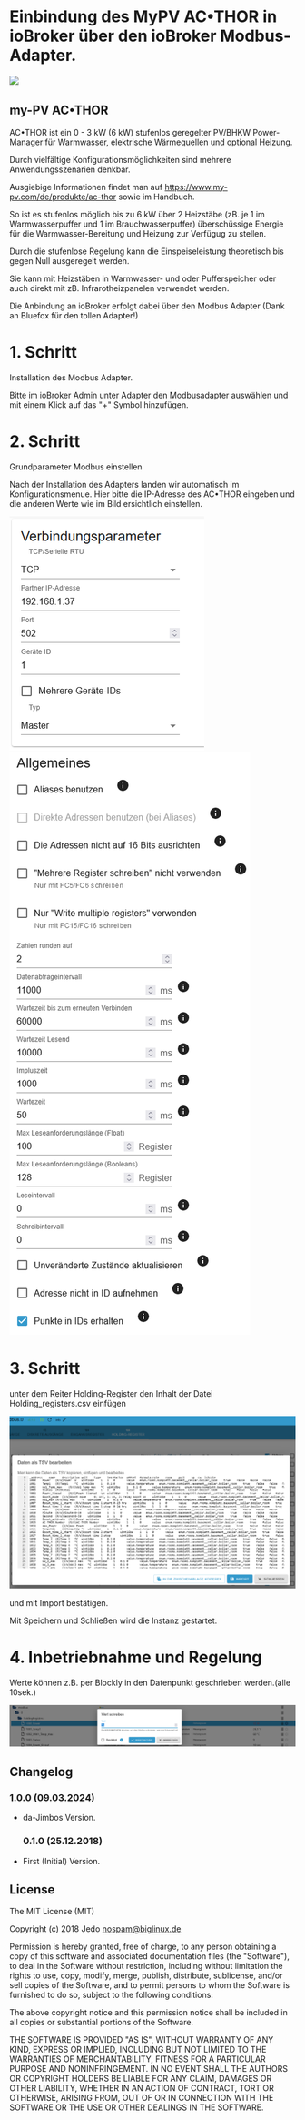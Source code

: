 # Einbindung des MyPV AC•THOR in ioBroker über den ioBroker Modbus-Adapter. #

<img src="https://user-images.githubusercontent.com/819464/50492875-5e5b9b00-0a1a-11e9-8808-5a3a764bc999.jpg"></img>

## my-PV AC•THOR ##

AC•THOR ist ein 0 - 3 kW (6 kW) stufenlos geregelter PV/BHKW Power-Manager für
Warmwasser, elektrische Wärmequellen und optional Heizung.

Durch vielfältige Konfigurationsmöglichkeiten sind mehrere Anwendungsszenarien denkbar.

Ausgiebige Informationen findet man auf https://www.my-pv.com/de/produkte/ac-thor sowie im Handbuch.

So ist es stufenlos möglich bis zu 6 kW über 2 Heizstäbe (zB. je 1 im Warmwasserpuffer und 1 im Brauchwasserpuffer) überschüssige Energie für die Warmwasser-Bereitung und Heizung
zur Verfügug zu stellen.

Durch die stufenlose Regelung kann die Einspeiseleistung theoretisch bis gegen Null ausgeregelt werden.

Sie kann mit Heizstäben in Warmwasser- und oder Pufferspeicher oder auch direkt mit zB. Infrarotheizpanelen verwendet werden.


Die Anbindung an ioBroker erfolgt dabei über den Modbus Adapter
(Dank an Bluefox für den tollen Adapter!)

# 1. Schritt

  Installation des Modbus Adapter.

  Bitte im ioBroker Admin unter Adapter den Modbusadapter auswählen und mit einem Klick auf das "+" Symbol hinzufügen.

# 2. Schritt

  Grundparameter Modbus einstellen

  Nach der Installation des Adapters landen wir automatisch im Konfigurationsmenue.
  Hier bitte die IP-Adresse des AC•THOR eingeben und die anderen Werte wie im Bild ersichtlich einstellen.

  <img src="https://github.com/da-Jimbo/ioBroker.AC-THOR/blob/master/Parameter1.png"></img><img src="https://github.com/da-Jimbo/ioBroker.AC-THOR/blob/master/Parameter2.png"></img>

# 3. Schritt

   unter dem Reiter Holding-Register den Inhalt der Datei Holding_registers.csv einfügen
   
   <img src="https://github.com/da-Jimbo/ioBroker.AC-THOR/blob/master/TSV.png"></img>

  und mit Import bestätigen.

Mit Speichern und Schließen wird die Instanz gestartet.


# 4. Inbetriebnahme und Regelung

Werte können z.B. per Blockly in den Datenpunkt geschrieben werden.(alle 10sek.)

<img src="https://github.com/da-Jimbo/ioBroker.AC-THOR/blob/master/Wertschreiben.png"></img>






## Changelog

  ### 1.0.0 (09.03.2024)
* da-Jimbos Version.

  ### 0.1.0 (25.12.2018)
* First (Initial) Version.


## License
The MIT License (MIT)

Copyright (c) 2018 Jedo <nospam@biglinux.de>

Permission is hereby granted, free of charge, to any person obtaining a copy
of this software and associated documentation files (the "Software"), to deal
in the Software without restriction, including without limitation the rights
to use, copy, modify, merge, publish, distribute, sublicense, and/or sell
copies of the Software, and to permit persons to whom the Software is
furnished to do so, subject to the following conditions:

The above copyright notice and this permission notice shall be included in
all copies or substantial portions of the Software.

THE SOFTWARE IS PROVIDED "AS IS", WITHOUT WARRANTY OF ANY KIND, EXPRESS OR
IMPLIED, INCLUDING BUT NOT LIMITED TO THE WARRANTIES OF MERCHANTABILITY,
FITNESS FOR A PARTICULAR PURPOSE AND NONINFRINGEMENT. IN NO EVENT SHALL THE
AUTHORS OR COPYRIGHT HOLDERS BE LIABLE FOR ANY CLAIM, DAMAGES OR OTHER
LIABILITY, WHETHER IN AN ACTION OF CONTRACT, TORT OR OTHERWISE, ARISING FROM,
OUT OF OR IN CONNECTION WITH THE SOFTWARE OR THE USE OR OTHER DEALINGS IN
THE SOFTWARE.

